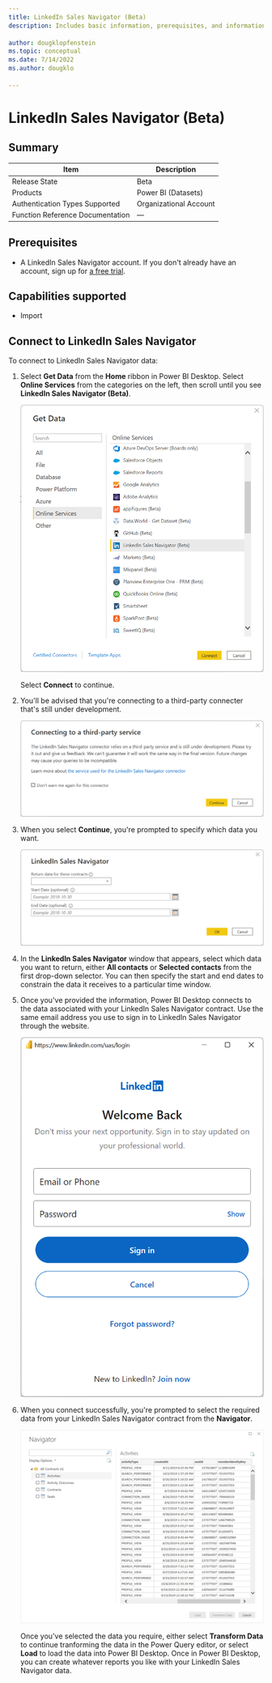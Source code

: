 ```yaml
---
title: LinkedIn Sales Navigator (Beta)
description: Includes basic information, prerequisites, and information on how to connect to LinkedIn Sales Navigator.

author: dougklopfenstein
ms.topic: conceptual
ms.date: 7/14/2022
ms.author: dougklo

---
```


# LinkedIn Sales Navigator (Beta)

## Summary

| Item | Description |
| ---- | ----------- |
| Release State | Beta |
| Products | Power BI (Datasets) |
| Authentication Types Supported | Organizational Account |
| Function Reference Documentation | &mdash; |

## Prerequisites

* A LinkedIn Sales Navigator account. If you don't already have an account, sign up for [a free trial](https://business.linkedin.com/sales-solutions/cx/18/08/linkedin-sales-navigator).

## Capabilities supported

* Import

## Connect to LinkedIn Sales Navigator

To connect to LinkedIn Sales Navigator data:

1. Select **Get Data** from the **Home** ribbon in Power BI Desktop. Select **Online Services** from the categories on the left, then scroll until you see **LinkedIn Sales Navigator (Beta)**.

   ![Get Data in Power BI Desktop](media/linkedin-sales-navigator/get-data.png)

   Select **Connect** to continue.

2. You'll be advised that you're connecting to a third-party connecter that's still under development.

   ![Third-party warning](media/linkedin-sales-navigator/third-party-notice.png)

3. When you select **Continue**, you're prompted to specify which data you want.

   ![Prompt for which information to provide](media/linkedin-sales-navigator/desktop-sign-in.png)

4. In the **LinkedIn Sales Navigator** window that appears, select which data you want to return, either **All contacts** or **Selected contacts** from the first drop-down selector. You can then specify the start and end dates to constrain the data it receives to a particular time window.

5. Once you've provided the information, Power BI Desktop connects to the data associated with your LinkedIn Sales Navigator contract. Use the same email address you use to sign in to LinkedIn Sales Navigator through the website.

   ![Sign in to LinkedIn](media/linkedin-sales-navigator/sign-in-address.png)

6. When you connect successfully, you're prompted to select the required data from your LinkedIn Sales Navigator contract from the **Navigator**.

   [![Select data with Navigator](media/linkedin-sales-navigator/navigator.png)](media/linkedin-sales-navigator/navigator.png#lightbox)

   Once you've selected the data you require, either select **Transform Data** to continue tranforming the data in the Power Query editor, or select **Load** to load the data into Power BI Desktop. Once in Power BI Desktop, you can create whatever reports you like with your LinkedIn Sales Navigator data.
